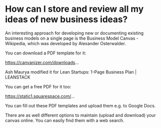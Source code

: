 # How can I store and review all my ideas of new business ideas?

An interesting approach for developing new or documenting existing business models on a single page is the Business Model Canvas - Wikipedia, which was developed by Alexander Osterwalder.

You can download a PDF template for it:

https://canvanizer.com/downloads...

Ash Maurya modified it for Lean Startups: 1-Page Business Plan | LEANSTACK

You can get a free PDF for it too:

https://static1.squarespace.com/...

You can fill out these PDF templates and upload them e.g. to Google Docs.

There are as well different options to maintain (upload and download) your canvas online. You can easily find them with a web search.